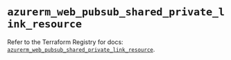 # `azurerm_web_pubsub_shared_private_link_resource`

Refer to the Terraform Registry for docs: [`azurerm_web_pubsub_shared_private_link_resource`](https://registry.terraform.io/providers/hashicorp/azurerm/4.42.0/docs/resources/web_pubsub_shared_private_link_resource).
